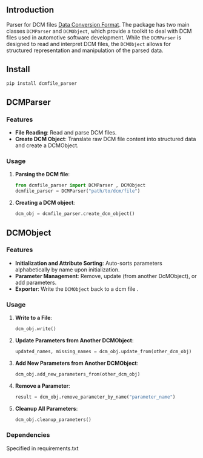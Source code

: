 ## Introduction

Parser for DCM files [Data Conversion Format](https://www.etas.com/download-center-files/products_ASCET_Software_Products/TechNote_DCM_File_Formats.pdf ). The package has two main classes `DCMParser` and `DCMObject`, which provide a  toolkit to deal with DCM  files used in automotive software development. While the `DCMParser` is designed to read and interpret DCM files, the `DCMObject` allows for structured representation and manipulation of the parsed data.

## Install 

```python
pip install dcmfile_parser
```


## DCMParser

### Features

- **File Reading**: Read and parse DCM files.
- **Create DCM Object**: Translate raw DCM file content into structured data and create a DCMObject.

### Usage

1. **Parsing the DCM file**:
    ```python
    from dcmfile_parser import DCMParser , DCMObject
    dcmfile_parser = DCMParser("path/to/dcm/file")
    ```

2. **Creating a DCM object**:
    ```python
    dcm_obj = dcmfile_parser.create_dcm_object()
    ```

## DCMObject

### Features

- **Initialization and Attribute Sorting**: Auto-sorts parameters alphabetically by name upon initialization.
- **Parameter Management**: Remove, update (from another DcMObject), or add parameters.
- **Exporter**: Write the `DCMObject` back to a dcm file .

### Usage


1. **Write to a File**:
    ```python
    dcm_obj.write()
    ```
2. **Update Parameters from Another DCMObject**:
    ```python
    updated_names, missing_names = dcm_obj.update_from(other_dcm_obj)
    ```
3. **Add New Parameters from Another DCMObject**:
    ```python
    dcm_obj.add_new_parameters_from(other_dcm_obj)
    ```

4. **Remove a Parameter**:
    ```python
    result = dcm_obj.remove_parameter_by_name("parameter_name")
    ```

5. **Cleanup All Parameters**:
    ```python
    dcm_obj.cleanup_parameters()
    ```

### Dependencies
Specified in requirements.txt

